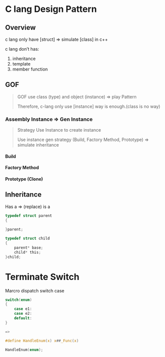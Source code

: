 # C lang Design Pattern

## Overview

c lang only have [struct] => simulate [class] in c++

c lang don’t has:

1. inheritance
2. template <T>
3. member function

## GOF

> GOF use class (type) and object (instance) => play Pattern
>
> Therefore, c-lang only use [instance] way is enough.(class is no way)

### Assembly Instance => Gen Instance

>  Strategy Use Instance to create instance
>
>  Use instance gen strategy (Build, Factory Method, Prototype) => simulate inheritance

#### Build

#### Factory Method

#### Prototype (Clone)

## Inheritance

Has a => (replace) is a

```c
typedef struct parent
{
    
}parent;

typedef struct child
{
    parent* base;
    child* this;
}child;


```

# Terminate Switch
Marcro dispatch switch case

```c
switch(enum)
{
    case e1:
    case e2:
    default:
}

=>

#define HandleEnum(x) x##_Func(x)

HandleEnum(enum);

```
